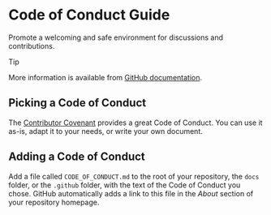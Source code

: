 # Code of Conduct Guide

Promote a welcoming and safe environment for discussions and contributions.

> [!TIP]
> More information is available from [GitHub documentation][github-documentation].

## Picking a Code of Conduct

The [Contributor Covenant][contributor-covenant] provides a great Code of Conduct. You can use it
as-is, adapt it to your needs, or write your own document.

## Adding a Code of Conduct

Add a file called `CODE_OF_CONDUCT.md` to the root of your repository, the `docs` folder, or
the `.github` folder, with the text of the Code of Conduct you chose. GitHub automatically adds a
link to this file in the _About_ section of your repository homepage.

[github-documentation]: https://docs.github.com/en/communities/setting-up-your-project-for-healthy-contributions/adding-a-code-of-conduct-to-your-project
[contributor-covenant]: https://www.contributor-covenant.org/
